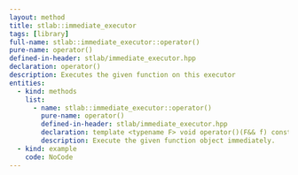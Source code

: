 ```yaml
---
layout: method
title: stlab::immediate_executor
tags: [library]
full-name: stlab::immediate_executor::operator()
pure-name: operator()
defined-in-header: stlab/immediate_executor.hpp 
declaration: operator()
description: Executes the given function on this executor
entities:
  - kind: methods
    list:
      - name: stlab::immediate_executor::operator()
        pure-name: operator()
        defined-in-header: stlab/immediate_executor.hpp 
        declaration: template <typename F> void operator()(F&& f) const
        description: Execute the given function object immediately.
  - kind: example
    code: NoCode
---
```


